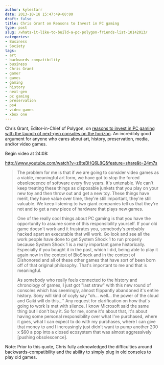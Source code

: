 ```yaml
---
author: kylestarr
date: 2013-10-18 15:47:49+00:00
draft: false
title: Chris Grant on Reasons to Invest in PC gaming
type: post
slug: /whats-it-like-to-build-a-pc-polygon-friends-list-10142013/
categories:
- Business
- Society
tags:
- art
- backwards compatibility
- business
- Chris Grant
- gamer
- games
- gaming
- history
- next-gen
- pc gaming
- preservation
- ps4
- video games
- xbox one
---
```


Chris Grant, Editor-in-Chief of Polygon, on [reasons to invest in PC gaming with the launch of next-gen consoles on the horizon](http://www.polygon.com/2013/10/14/4837628/friends-list-should-people-build-their-own-pc). An incredibly good argument for anyone who cares about art, history, preservation, media, and/or video games.

Begin video at 24:08:

<http://www.youtube.com/watch?v=z8teBHQ6L8Q&feature=share&t=24m7s>

> The problem for me is that if we are going to consider video games as a viable, meaningful art form, we have got to stop the forced obsolescence of software every five years. It's untenable. We can't keep treating these things as disposable junkets that you play on your new toy and then throw out and get a new toy. These things have merit, they have value over time, they're still important, they're still valuable. We keep listening to two giant companies tell us that they're not and to get a new piece of hardware that plays new games.
>
> One of the really cool things about PC gaming is that you have the opportunity to assume some of this responsibility yourself. If your old game doesn't work and it frustrates you, somebody's probably hacked apart an executable that will work. Go look and see all the work people have done to get System Shock 1 to run properly because System Shock 1 is a really important game historically. Especially if you bought it in the past, which I did, being able to play it again now in the context of BioShock and in the context of Dishonored and all of these other games that have sort of been born off of that original philosophy. That's important to me and that is meaningful.
>
> As somebody who really feels connected to the history and chronology of games, I just got "last straw" with this new round of consoles which has seemingly, almost flippantly abandoned it's entire history. Sony will kind of coyly say "oh… well… the power of the cloud and Gaiki will do this…" Any request for clarification on how that's going to work is met with silence. I know Microsoft said the same thing but I don't buy it. So for me, some it's about that, it's about having some personal responsibility over what I've purchased, where it goes, what I can expect to do with my purchases, where I can give that money to and I increasingly just didn't want to pump another 200 x $60 a pop into a closed ecosystem that was almost aggressively [pushing obsolescence].

Note: Prior to this quote, Chris fully acknowledged the difficulties around backwards-compatibility and the ability to simply plug in old consoles to play old games.
